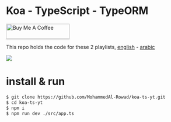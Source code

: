 # Koa - TypeScript - TypeORM

<a href="https://www.buymeacoffee.com/rowadz" 
  target="_blank">
  <img src="https://www.buymeacoffee.com/assets/img/custom_images/orange_img.png" alt="Buy Me A Coffee" style="height: 41px !important;width: 174px !important;box-shadow: 0px 3px 2px 0px rgba(190, 190, 190, 0.5) !important;-webkit-box-shadow: 0px 3px 2px 0px rgba(190, 190, 190, 0.5) !important;" >
  </a>

This repo holds the code for these 2 playlists, [english](https://www.youtube.com/playlist?list=PLM0LBHjz37LV8imdUyP2uo-Ep54uIt-V0) - [arabic](https://www.youtube.com/watch?v=zeLq0skRQkY&list=PLLiZHBeCEzCipaXoLcv1lws2gZaflhq1q)

<img src="koa.png" />

# install & run

```bash
$ git clone https://github.com/MohammedAl-Rowad/koa-ts-yt.git
$ cd koa-ts-yt
$ npm i
$ npm run dev ./src/app.ts
```
